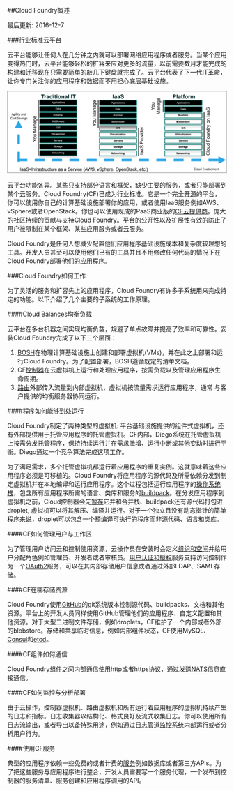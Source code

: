 <!--
Cloud Foundry Overview
Page last updated: December 7, 2016
-->
##Cloud Foundry概述

最后更新: 2016-12-7

<!--
###The Industry-Standard Cloud Platform
-->
###行业标准云平台

<!--
Cloud platforms let anyone deploy network apps or services and make them available to the world in a few minutes. When an app becomes popular, the cloud easily scales it to handle more traffic, replacing with a few keystrokes the build-out and migration efforts that once took months. Cloud platforms represent the next step in the evolution of IT, enabling you to focus exclusively on your applications and data without worrying about underlying infrastructure.
-->
云平台能够让任何人在几分钟之内就可以部署网络应用程序或者服务。当某个应用变得热门时，云平台能够轻松的扩容来应对更多的流量，以前需要数月才能完成的构建和迁移现在只需要简单的敲几下键盘就完成了。云平台代表了下一代IT革命，让你专门关注你的应用程序和数据而不用担心底层基础设施。

![power-of-platform](../../images/general-information/cloud-foundry-concepts/power-of-platform.png)

<!--
Not all cloud platforms are created equal. Some have limited language and framework support, lack key app services, or restrict deployment to a single cloud. Cloud Foundry (CF) has become the industry standard. It is an [open source] platform that you can deploy to run your apps on your own computing infrastructure, or deploy on an IaaS like AWS, vSphere, or OpenStack. You can also use a PaaS deployed by a commercial [CF cloud provider]. A broad [community] contributes to and supports Cloud Foundry. The platform’s openness and extensibility prevent its users from being locked into a single framework, set of app services, or cloud.
-->
云平台功能各异。某些只支持部分语言和框架，缺少主要的服务，或者只能部署到某个云服务。Cloud Foundry(CF)已成为行业标准。它是一个完全[开源]的平台，你可以使用你自己的计算基础设施部署你的应用，或者使用IaaS服务例如AWS、vSphere或者OpenStack。你也可以使用现成的PaaS商业版的[CF云提供商]。庞大的[社区]持续的贡献与支持Cloud Foundry。平台的公开性以及扩展性有效的防止了用户被限制在某个框架、某些应用服务或者云服务。

<!--
Cloud Foundry is ideal for anyone interested in removing the cost and complexity of configuring infrastructure for their apps. Developers can deploy their apps to Cloud Foundry using their existing tools and with zero modification to their code.
-->
Cloud Foundry是任何人想减少配置他们应用程序基础设施成本和复杂度较理想的工具。开发人员甚至可以使用他们已有的工具并且不用修改任何代码的情况下在Cloud Foundry部署他们的应用程序。

<!--
###How Cloud Foundry Works
-->
###Cloud Foundry如何工作

<!--
To flexibly serve and scale apps online, Cloud Foundry has subsystems that perform specialized functions. Here’s how some of these main subsystems work.
-->
为了灵活的服务和扩容先上的应用程序，Cloud Foundry有许多子系统用来完成特定的功能。以下介绍了几个主要的子系统的工作原理。

<!--
####How the Cloud Balances Its Load
-->
####Cloud Balances均衡负载

<!--
Clouds balance their processing loads over multiple machines, optimizing for efficiency and resilience against point failure. A Cloud Foundry installation accomplishes this at three levels:
-->
云平台在多台机器之间实现均衡负载，规避了单点故障并提高了效率和可靠性。安装Cloud Foundry完成了以下三个层面：

<!--
1. [BOSH] creates and deploys virtual machines (VMs) on top of a physical computing infrastructure, and deploys and runs Cloud Foundry on top of this cloud. To configure the deployment, BOSH follows a manifest document.
2. The CF [Cloud Controller] runs the apps and other processes on the cloud’s VMs, balancing demand and managing app lifecycles.
3. The [router] routes incoming traffic from the world to the VMs that are running the apps that the traffic demands, usually working with a customer-provided load balancer.
-->
1. [BOSH]在物理计算基础设施上创建和部署虚拟机(VMs)，并在此之上部署和运行Cloud Foundry。为了配置部署，BOSH遵循既定的清单文档。
2. CF[控制器]在云虚拟机上运行和处理应用程序，按需负载以及管理应用程序生命周期。
3. [路由]外部传入流量到内部虚拟机，虚拟机按流量需求运行应用程序，通常
与客户提供的均衡服务器协同运行。

<!--
####How Apps Run Anywhere
-->
####程序如何能够到处运行

<!--
Cloud Foundry designates two types of VMs: the component VMs that constitute the platform’s infrastructure, and the host VMs that host apps for the outside world. Within CF, the Diego system distributes the hosted app load over all of the host VMs, and keeps it running and balanced through demand surges, outages, or other changes. Diego accomplishes this through an auction algorithm.
-->
Cloud Foundry制定了两种类型的虚拟机: 平台基础设施提供的组件式虚拟机，还有外部提供用于托管应用程序的托管虚拟机。CF内部，Diego系统在托管虚拟机上按需分发托管程序，保持持续运行并在需求激增、运行中断或其他变动时进行平衡。Diego通过一个竞争算法完成这项工作。

<!--
To meet demand, multiple host VMs run duplicate instances of the same app. This means that apps must be portable. Cloud Foundry distributes app source code to VMs with everything the VMs need to compile and run the apps locally. This includes the OS [stack] that the app runs on, and a [buildpack] containing all languages, libraries, and services that the app uses. Before sending an app to a VM, the Cloud Controller [stages] it for delivery by combining stack, buildpack, and source code into a droplet that the VM can unpack, compile, and run. For simple, standalone apps with no dynamic pointers, the droplet can contain a pre-compiled executable instead of source code, language, and libraries.
-->
为了满足需求，多个托管虚拟机都运行着应用程序的重复实例。这就意味着这些应用程序必须是可移植的。Cloud Foundry将应用程序的源代码及所需依赖分发到制定虚拟机并在本地编译和运行应用程序。这个过程包括运行应用程序的[操作系统栈]，包含所有应用程序所需的语言、类库和服务的[buildpack]。在分发应用程序到虚拟机之前，Cloud控制器会先[暂存]它并和合并栈、buildpack还有源代码打包进droplet, 虚拟机可以将其解压、编译并运行。对于一个独立且没有动态指针的简单程序来说，droplet可以包含一个预编译可执行的程序而非源代码、语言和类库。

<!--
####How CF Organizes Users and Workspaces
-->
####CF如何管理用户与工作区

<!--
To organize user access to the cloud and to control resource use, a cloud operator defines [Orgs and Spaces] within an installation and assigns Roles such as admin, developer, or auditor to each user. The [User Authentication and Authorization] (UAA) server supports access control as an [OAuth2] service, and can store user information internally or connect to external user stores through LDAP or SAML.
-->
为了管理用户访问云和控制使用资源，云操作员在安装时会定义[组织和空间]并给用户分配角色例如管理员、开发者或者审核员。[用户认证和授权](UAA)服务支持访问控制作为一个[OAuth2]服务，可以在其内部存储用户信息或者通过外部LDAP、SAML存储。

<!--
####Where CF Stores Resources
-->
####CF在哪存储资源

<!--
Cloud Foundry uses the git system on [GitHub] to version-control source code, buildpacks, documentation, and other resources. Developers on the platform also use GitHub for their own apps, custom configurations, and other resources. To store large binary files, such as droplets, CF maintains an internal or external blobstore. To store and share temporary information, such as internal component states, CF uses MySQL, [Consul], and [etcd].
-->
Cloud Foundry使用[GitHub]的git系统版本控制源代码、buildpacks、文档和其他资源。平台上的开发人员同样使用GitHub管理他们的应用程序、自定义配置和其他资源。对于大型二进制文件存储，例如droplets，CF维护了一个内部或者外部的blobstore。存储和共享临时信息，例如内部组件状态，CF使用MySQL、[Consul]和[etcd]。

<!--
####How CF Components Communicate
-->
####CF组件如何通信

<!--
Cloud Foundry components communicate with each other by posting messages internally using http and https protocols, and by sending [NATS] messages to each other directly.
-->
Cloud Foundry组件之间内部通信使用http或者https协议，通过发送[NATS]信息直接通信。

<!--
####How to Monitor and Analyze a CF Deployment
-->
####CF如何监控与分析部署

<!--
As the cloud operates, the Cloud Controller VM, router VM, and all VMs running apps continuously generate logs and metrics. The Loggregator system aggregates this information in a structured, usable form, the Firehose. You can use all of the output of the Firehose, or direct the output to specific uses, such as monitoring system internals or analyzing user behavior, by applying nozzles.
-->
由于云操作，控制器虚拟机、路由虚拟机和所有运行着应用程序的虚拟机持续产生的日志和指标。日志收集器以结构化、格式良好及流式收集日志。你可以使用所有日志流输出，或者导出以备特殊用途，例如通过日志管道监控系统内部运行或者分析用户行为。

<!--
####Using Services with CF
-->
####使用CF服务

<!--
Typical apps depend on free or metered [services] such as databases or third-party APIs. To incorporate these into an app, a developer writes a Service Broker, an API that publishes to the Cloud Controller the ability to list service offerings, provision the service, and enable apps to make calls out to it.
-->
典型的应用程序依赖一些免费的或者计费的[服务]例如数据库或者第三方APIs。为了把这些服务与应用程序进行整合，开发人员需要写一个服务代理，一个发布到控制器的服务清单、服务创建和应用程序调用的API。

[开源]: https://github.com/cloudfoundry
[CF云提供商]: https://www.cloudfoundry.org/learn/certified-providers/
[社区]: https://www.cloudfoundry.org/community/
[BOSH]: http://bosh.io/
[控制器]: http://docs.cloudfoundry.org/concepts/architecture/cloud-controller.html
[路由]: http://docs.cloudfoundry.org/concepts/architecture/router.html
[操作系统栈]: http://docs.cloudfoundry.org/devguide/deploy-apps/stacks.html
[buildpack]: http://docs.cloudfoundry.org/buildpacks/
[暂存]: http://docs.cloudfoundry.org/concepts/how-applications-are-staged.html
[组织和空间]: http://docs.cloudfoundry.org/concepts/roles.html
[用户认证和授权]: http://docs.cloudfoundry.org/concepts/architecture/uaa.html
[OAuth2]: http://oauth.io/
[GitHub]: http://github.org/
[Consul]: https://github.com/hashicorp/consul
[etcd]: https://github.com/coreos/etcd
[NATS]: http://docs.cloudfoundry.org/concepts/architecture/messaging-nats.html
[服务]: http://docs.cloudfoundry.org/services/overview.html
